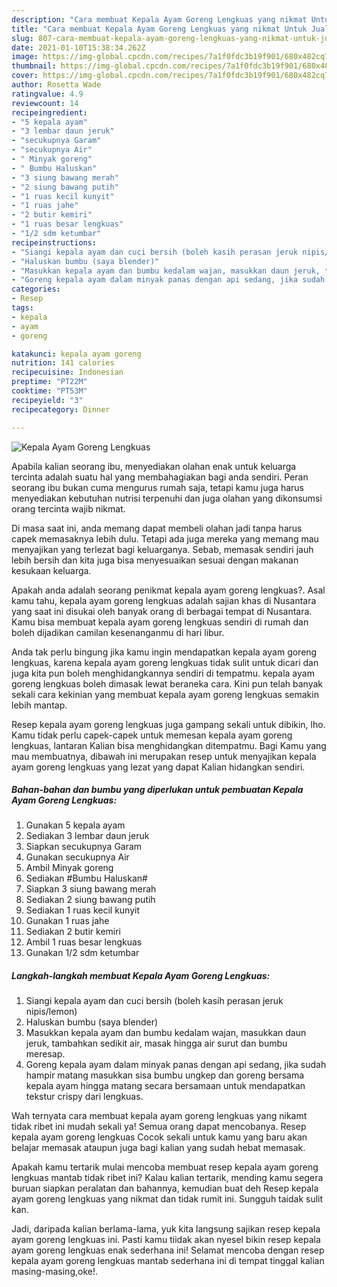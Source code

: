 ```yaml
---
description: "Cara membuat Kepala Ayam Goreng Lengkuas yang nikmat Untuk Jualan"
title: "Cara membuat Kepala Ayam Goreng Lengkuas yang nikmat Untuk Jualan"
slug: 807-cara-membuat-kepala-ayam-goreng-lengkuas-yang-nikmat-untuk-jualan
date: 2021-01-10T15:38:34.262Z
image: https://img-global.cpcdn.com/recipes/7a1f0fdc3b19f901/680x482cq70/kepala-ayam-goreng-lengkuas-foto-resep-utama.jpg
thumbnail: https://img-global.cpcdn.com/recipes/7a1f0fdc3b19f901/680x482cq70/kepala-ayam-goreng-lengkuas-foto-resep-utama.jpg
cover: https://img-global.cpcdn.com/recipes/7a1f0fdc3b19f901/680x482cq70/kepala-ayam-goreng-lengkuas-foto-resep-utama.jpg
author: Rosetta Wade
ratingvalue: 4.9
reviewcount: 14
recipeingredient:
- "5 kepala ayam"
- "3 lembar daun jeruk"
- "secukupnya Garam"
- "secukupnya Air"
- " Minyak goreng"
- " Bumbu Haluskan"
- "3 siung bawang merah"
- "2 siung bawang putih"
- "1 ruas kecil kunyit"
- "1 ruas jahe"
- "2 butir kemiri"
- "1 ruas besar lengkuas"
- "1/2 sdm ketumbar"
recipeinstructions:
- "Siangi kepala ayam dan cuci bersih (boleh kasih perasan jeruk nipis/lemon)"
- "Haluskan bumbu (saya blender)"
- "Masukkan kepala ayam dan bumbu kedalam wajan, masukkan daun jeruk, tambahkan sedikit air, masak hingga air surut dan bumbu meresap."
- "Goreng kepala ayam dalam minyak panas dengan api sedang, jika sudah hampir matang masukkan sisa bumbu ungkep dan goreng bersama kepala ayam hingga matang secara bersamaan untuk mendapatkan tekstur crispy dari lengkuas."
categories:
- Resep
tags:
- kepala
- ayam
- goreng

katakunci: kepala ayam goreng 
nutrition: 141 calories
recipecuisine: Indonesian
preptime: "PT22M"
cooktime: "PT53M"
recipeyield: "3"
recipecategory: Dinner

---
```



![Kepala Ayam Goreng Lengkuas](https://img-global.cpcdn.com/recipes/7a1f0fdc3b19f901/680x482cq70/kepala-ayam-goreng-lengkuas-foto-resep-utama.jpg)

Apabila kalian seorang ibu, menyediakan olahan enak untuk keluarga tercinta adalah suatu hal yang membahagiakan bagi anda sendiri. Peran seorang ibu bukan cuma mengurus rumah saja, tetapi kamu juga harus menyediakan kebutuhan nutrisi terpenuhi dan juga olahan yang dikonsumsi orang tercinta wajib nikmat.

Di masa  saat ini, anda memang dapat membeli olahan jadi tanpa harus capek memasaknya lebih dulu. Tetapi ada juga mereka yang memang mau menyajikan yang terlezat bagi keluarganya. Sebab, memasak sendiri jauh lebih bersih dan kita juga bisa menyesuaikan sesuai dengan makanan kesukaan keluarga. 



Apakah anda adalah seorang penikmat kepala ayam goreng lengkuas?. Asal kamu tahu, kepala ayam goreng lengkuas adalah sajian khas di Nusantara yang saat ini disukai oleh banyak orang di berbagai tempat di Nusantara. Kamu bisa membuat kepala ayam goreng lengkuas sendiri di rumah dan boleh dijadikan camilan kesenanganmu di hari libur.

Anda tak perlu bingung jika kamu ingin mendapatkan kepala ayam goreng lengkuas, karena kepala ayam goreng lengkuas tidak sulit untuk dicari dan juga kita pun boleh menghidangkannya sendiri di tempatmu. kepala ayam goreng lengkuas boleh dimasak lewat beraneka cara. Kini pun telah banyak sekali cara kekinian yang membuat kepala ayam goreng lengkuas semakin lebih mantap.

Resep kepala ayam goreng lengkuas juga gampang sekali untuk dibikin, lho. Kamu tidak perlu capek-capek untuk memesan kepala ayam goreng lengkuas, lantaran Kalian bisa menghidangkan ditempatmu. Bagi Kamu yang mau membuatnya, dibawah ini merupakan resep untuk menyajikan kepala ayam goreng lengkuas yang lezat yang dapat Kalian hidangkan sendiri.

<!--inarticleads1-->

##### Bahan-bahan dan bumbu yang diperlukan untuk pembuatan Kepala Ayam Goreng Lengkuas:

1. Gunakan 5 kepala ayam
1. Sediakan 3 lembar daun jeruk
1. Siapkan secukupnya Garam
1. Gunakan secukupnya Air
1. Ambil  Minyak goreng
1. Sediakan  #Bumbu Haluskan#
1. Siapkan 3 siung bawang merah
1. Sediakan 2 siung bawang putih
1. Sediakan 1 ruas kecil kunyit
1. Gunakan 1 ruas jahe
1. Sediakan 2 butir kemiri
1. Ambil 1 ruas besar lengkuas
1. Gunakan 1/2 sdm ketumbar




<!--inarticleads2-->

##### Langkah-langkah membuat Kepala Ayam Goreng Lengkuas:

1. Siangi kepala ayam dan cuci bersih (boleh kasih perasan jeruk nipis/lemon)
1. Haluskan bumbu (saya blender)
1. Masukkan kepala ayam dan bumbu kedalam wajan, masukkan daun jeruk, tambahkan sedikit air, masak hingga air surut dan bumbu meresap.
1. Goreng kepala ayam dalam minyak panas dengan api sedang, jika sudah hampir matang masukkan sisa bumbu ungkep dan goreng bersama kepala ayam hingga matang secara bersamaan untuk mendapatkan tekstur crispy dari lengkuas.




Wah ternyata cara membuat kepala ayam goreng lengkuas yang nikamt tidak ribet ini mudah sekali ya! Semua orang dapat mencobanya. Resep kepala ayam goreng lengkuas Cocok sekali untuk kamu yang baru akan belajar memasak ataupun juga bagi kalian yang sudah hebat memasak.

Apakah kamu tertarik mulai mencoba membuat resep kepala ayam goreng lengkuas mantab tidak ribet ini? Kalau kalian tertarik, mending kamu segera buruan siapkan peralatan dan bahannya, kemudian buat deh Resep kepala ayam goreng lengkuas yang nikmat dan tidak rumit ini. Sungguh taidak sulit kan. 

Jadi, daripada kalian berlama-lama, yuk kita langsung sajikan resep kepala ayam goreng lengkuas ini. Pasti kamu tiidak akan nyesel bikin resep kepala ayam goreng lengkuas enak sederhana ini! Selamat mencoba dengan resep kepala ayam goreng lengkuas mantab sederhana ini di tempat tinggal kalian masing-masing,oke!.

